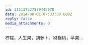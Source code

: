 ```yaml
---
id: 111137527879442070
date: 2014-08-01T07:33:50.000Z
reply: false
media_attachments: 0
---
```


柠檬，人生果，胡萝卜，猕猴桃，苹果…

